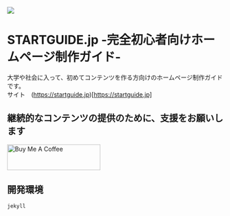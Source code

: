 <a href="https://startguide.jp"><img src="https://startguide.jp/media/read.png" ></img>  </a>
# STARTGUIDE.jp -完全初心者向けホームページ制作ガイド-
大学や社会に入って、初めてコンテンツを作る方向けのホームページ制作ガイドです。  
サイト　(https://startguide.jp)[https://startguide.jp]
## 継続的なコンテンツの提供のために、支援をお願いします
<a href="https://www.buymeacoffee.com/ituyama" target="_blank"><img src="https://cdn.buymeacoffee.com/buttons/v2/arial-yellow.png" alt="Buy Me A Coffee" style="height: 60px !important;width: 217px !important;" ></a>
## 開発環境
`jekyll`
